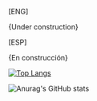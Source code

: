 [ENG]

{Under construction}

[ESP]

{En construcción} 

[![Top Langs](https://github-readme-stats.vercel.app/api/top-langs/?username=insonyy&theme=algolia)](https://github.com/anuraghazra/github-readme-stats)

![Anurag's GitHub stats](https://github-readme-stats.vercel.app/api?username=insonyy&show_icons=true&theme=transparent)

